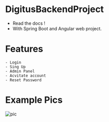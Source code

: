 # DigitusBackendProject
  
  - Read the docs !
  - With Spring Boot and Angular web project.
  # Features
    - Login
    - Sing Up
    - Admin Panel
    - Acvitate account
    - Reset Password

  # Example Pics
  ![pic](https://github.com/yigitkader/restApi-springBoot-angular/blob/master/docs/Screen%20Shot%202020-08-05%20at%2012.17.40.png)
